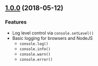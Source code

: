 <a name="1.0.0"></a>
## [1.0.0](https://github.com/gmoz22/console-power-shims/releases/tag/v1.0.0) (2018-05-12)

### Features

* Log level control via `console.setLevel()`
* Basic logging for browsers and NodeJS
  * `console.log()`
  * `console.info()`
  * `console.warn()`
  * `console.error()`  

